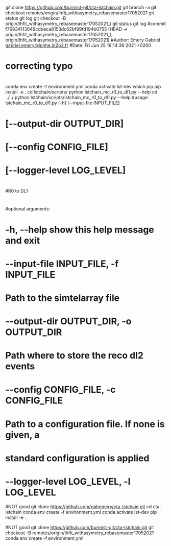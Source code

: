 git clone https://github.com/burmist-git/cta-lstchain.git
git branch -a
git checkout remotes/origin/lhfit_withasymetry_rebasemaster17052021
git status
git log
git checkout -B origin/lhfit_withasymetry_rebasemaster17052021_l
git status
git log
#commit f76834113049cdbeca8153dc62bf99fd194b0755 (HEAD -> origin/lhfit_withasymetry_rebasemaster17052021_l, origin/lhfit_withasymetry_rebasemaster17052021)
#Author: Emery Gabriel <gabriel.emery@lpnhe.in2p3.fr>
#Date:   Fri Jun 25 16:14:39 2021 +0200
#
#    correcting typo
#
conda env create -f environment.yml
conda activate lst-dev
which pip
pip install -e .
cd lstchain/scripts/
python lstchain_mc_r0_to_dl1.py --help
cd ../../
python lstchain/scripts/lstchain_mc_r0_to_dl1.py --help
#usage: lstchain_mc_r0_to_dl1.py [-h] [--input-file INPUT_FILE]
#                                [--output-dir OUTPUT_DIR]
#                                [--config CONFIG_FILE]
#                                [--logger-level LOG_LEVEL]
#
#R0 to DL1
#
#optional arguments:
#  -h, --help            show this help message and exit
#  --input-file INPUT_FILE, -f INPUT_FILE
#                        Path to the simtelarray file
#  --output-dir OUTPUT_DIR, -o OUTPUT_DIR
#                        Path where to store the reco dl2 events
#  --config CONFIG_FILE, -c CONFIG_FILE
#                        Path to a configuration file. If none is given, a
#                        standard configuration is applied
#  --logger-level LOG_LEVEL, -l LOG_LEVEL


#NOT good
git clone https://github.com/gabemery/cta-lstchain.git
cd cta-lstchain
conda env create -f environment.yml
conda activate lst-dev
pip install -e .

#NOT good
git clone https://github.com/burmist-git/cta-lstchain.git
git checkout -B remotes/origin/lhfit_withasymetry_rebasemaster17052021
conda env create -f environment.yml

 